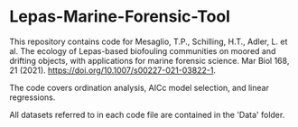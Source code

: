 # Lepas-Marine-Forensic-Tool

This repository contains code for Mesaglio, T.P., Schilling, H.T., Adler, L. et al. The ecology of Lepas-based biofouling communities on moored and drifting objects, with applications for marine forensic science. Mar Biol 168, 21 (2021). https://doi.org/10.1007/s00227-021-03822-1. 

The code covers ordination analysis, AICc model selection, and linear regressions.

All datasets referred to in each code file are contained in the 'Data' folder. 
